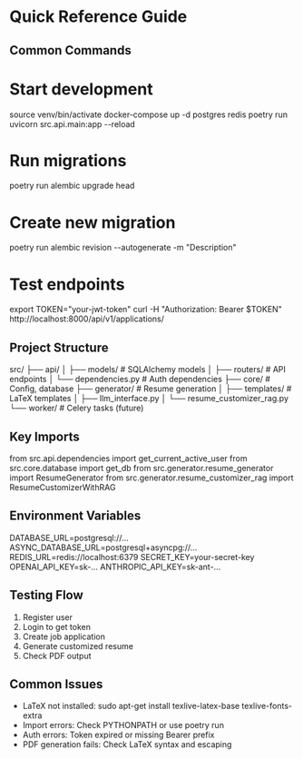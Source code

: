 # Quick Reference Guide

## Common Commands
# Start development
source venv/bin/activate
docker-compose up -d postgres redis
poetry run uvicorn src.api.main:app --reload

# Run migrations
poetry run alembic upgrade head

# Create new migration
poetry run alembic revision --autogenerate -m "Description"

# Test endpoints
export TOKEN="your-jwt-token"
curl -H "Authorization: Bearer $TOKEN" http://localhost:8000/api/v1/applications/

## Project Structure
src/
├── api/
│   ├── models/          # SQLAlchemy models
│   ├── routers/         # API endpoints
│   └── dependencies.py  # Auth dependencies
├── core/               # Config, database
├── generator/          # Resume generation
│   ├── templates/      # LaTeX templates
│   ├── llm_interface.py
│   └── resume_customizer_rag.py
└── worker/            # Celery tasks (future)

## Key Imports
from src.api.dependencies import get_current_active_user
from src.core.database import get_db
from src.generator.resume_generator import ResumeGenerator
from src.generator.resume_customizer_rag import ResumeCustomizerWithRAG

## Environment Variables
DATABASE_URL=postgresql://...
ASYNC_DATABASE_URL=postgresql+asyncpg://...
REDIS_URL=redis://localhost:6379
SECRET_KEY=your-secret-key
OPENAI_API_KEY=sk-...
ANTHROPIC_API_KEY=sk-ant-...

## Testing Flow
1. Register user
2. Login to get token
3. Create job application
4. Generate customized resume
5. Check PDF output

## Common Issues
- LaTeX not installed: sudo apt-get install texlive-latex-base texlive-fonts-extra
- Import errors: Check PYTHONPATH or use poetry run
- Auth errors: Token expired or missing Bearer prefix
- PDF generation fails: Check LaTeX syntax and escaping
